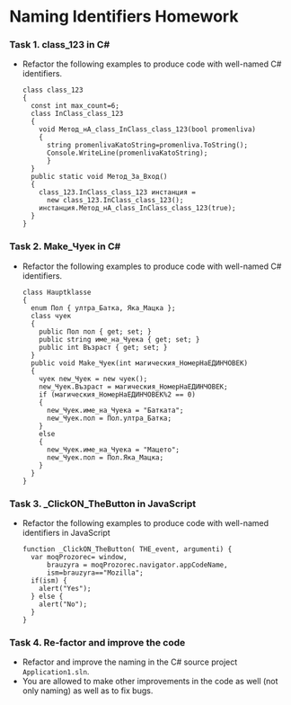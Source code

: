 
# Naming Identifiers Homework

### Task 1. class_123 in C&#35;
*	Refactor the following examples to produce code with well-named C# identifiers.

		class class_123
		{
		  const int max_count=6;
		  class InClass_class_123
		  {
			void Метод_нА_class_InClass_class_123(bool promenliva)
			{
			  string promenlivaKatoString=promenliva.ToString();
			  Console.WriteLine(promenlivaKatoString);
			  }
		  }		  
		  public static void Метод_За_Вход()
		  {
			class_123.InClass_class_123 инстанция =
			  new class_123.InClass_class_123();
			инстанция.Метод_нА_class_InClass_class_123(true); 
		  }
		}

### Task 2. Make_Чуек in C&#35;
*	Refactor the following examples to produce code with well-named C# identifiers.

		class Hauptklasse
		{
		  enum Пол { ултра_Батка, Яка_Мацка };
		  class чуек
		  {
			public Пол пол { get; set; }
			public string име_на_Чуека { get; set; }
			public int Възраст { get; set; }
		  }		  
		  public void Make_Чуек(int магическия_НомерНаЕДИНЧОВЕК)
		  {
			чуек new_Чуек = new чуек();
			new_Чуек.Възраст = магическия_НомерНаЕДИНЧОВЕК;
			if (магическия_НомерНаЕДИНЧОВЕК%2 == 0)
			{
			  new_Чуек.име_на_Чуека = "Батката";
			  new_Чуек.пол = Пол.ултра_Батка;
			}
			else
			{
			  new_Чуек.име_на_Чуека = "Мацето";
			  new_Чуек.пол = Пол.Яка_Мацка;
			}
		  }
		}
		
### Task 3. _ClickON_TheButton in JavaScript
*	Refactor the following examples to produce code with well-named identifiers in JavaScript

		function _ClickON_TheButton( THE_event, argumenti) {
		  var moqProzorec= window,
			  brauzyra = moqProzorec.navigator.appCodeName,
			  ism=brauzyra=="Mozilla";
		  if(ism) {
			alert("Yes");
		  } else {
			alert("No");
		  }
		}

### Task 4. Re-factor and improve the code
*	Refactor and improve the naming in the C# source project `Application1.sln`.
*	You are allowed to make other improvements in the code as well (not only naming) as well as to fix bugs.
